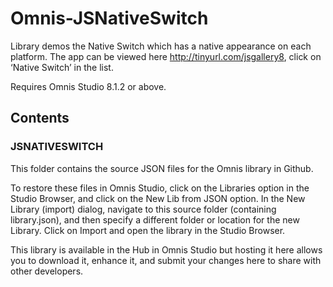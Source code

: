 # Omnis-JSNativeSwitch
Library demos the Native Switch which has a native appearance on each platform. The app can be viewed here http://tinyurl.com/jsgallery8, click on ‘Native Switch’ in the list.

Requires Omnis Studio 8.1.2 or above.

## Contents
### JSNATIVESWITCH
This folder contains the source JSON files for the Omnis library in Github. 

To restore these files in Omnis Studio, click on the Libraries option in the Studio Browser, and click on the New Lib from JSON option. In the New Library (import) dialog, navigate to this source folder (containing library.json), and then specify a different folder or location for the new Library. Click on Import and open the library in the Studio Browser. 

This library is available in the Hub in Omnis Studio but hosting it here allows you to download it, enhance it, and submit your changes here to share with other developers. 

